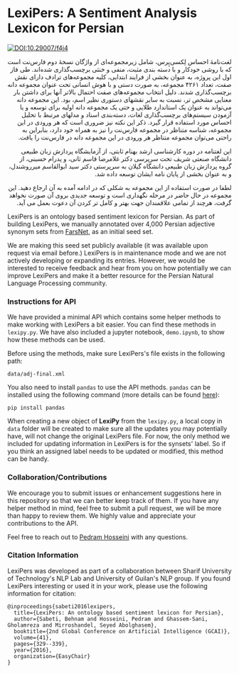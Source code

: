 # LexiPers: A Sentiment Analysis Lexicon for Persian

[![DOI:10.29007/f4j4](https://zenodo.org/badge/DOI/10.29007/f4j4.svg)](https://doi.org/10.29007/f4j4)

<div dir='rtl'>

لغت‌نامهٔ احساس لِکسی‌پِرس، شامل زیرمجموعه‌ای از واژگان نسخهٔ دوم فارس‌نت است که با روشی خودکار و با دسته بندی مثبت، منفی و خنثی برچسب‌گذاری شده‌اند. طی فاز اول این پروژه، به عنوان بخشی از فرایند ابتدایی، کلیه مجموعه‌های ترادف دارای نقش صفت، تعداد ۴۲۶۱ مجموعه، به صورت دستی و با هوش انسانی تحت عنوان مجموعه دانه برچسب‌گذاری شدند. دلیل انتخاب مجموعه‌های صفت احتمال بالاتر آنها برای داشتن بار معنایی مشخص تر، نسبت به سایر نقشهای دستوری نظیر اسم، بود. این مجموعه دانه می‌تواند به عنوان یک استاندارد طلایی و حتی یک مجموعه دانه اولیه برای توسعه و یا آزمودن سیستم‌های برچسب‌گذاری لغات، دسته‌بندی اسناد و مدلهای مرتبط با تحلیل احساس مورد استفاده قرار گیرد. ذکر این نکته نیز ضروری است که هر ورودی در این مجموعه، شناسه متناظر در مجموعه فارس‌نت را نیز به همراه خود دارد، بنابراین به راحتی می‌توان مجموعه متناظر هر ورودی در این مجموعه دانه در فارس‌نت را یافت.

این لغتنامه در دوره کارشناسی ارشد بهنام ثابتی، از آزمایشگاه پردازش زبان طبیعی دانشگاه صنعتی شریف تحت سرپرسی دکتر غلامرضا قاسم ثانی، و پدرام حسینی، از گروه پردازش زبان طبیعی دانشگاه گیلان به سرپرستی دکتر سید ابوالقاسم میرروشندل، و به عنوان بخشی از پایان نامه ایشان توسعه داده شد.

لطفا در صورت استفاده از این مجموعه به شکلی که در ادامه آمده به آن ارجاع دهید. این مجموعه در حال حاضر در مرحله نگهداری است و توسعه جدیدی بروی آن صورت نخواهد گرفت، هرچند از تمامی علاقمندان جهت بهتر و کامل تر کردن آن دعوت بعمل می آید.
</div>

LexiPers is an ontology based sentiment lexicon for Persian. As part of building LexiPers, we manually annotated over 4,000 Persian adjective synonym sets from [FarsNet](http://farsnet.nlp.sbu.ac.ir/Site3/Modules/Public/Default.jsp), as an initial seed set.

We are making this seed set publicly available (it was available upon request via email before.) LexiPers is in maintenance mode and we are not actively developing or expanding its entries. However, we would be interested to receive feedback and hear from you on how potentially we can improve LexiPers and make it a better resource for the Persian Natural Language Processing community.

### Instructions for API
We have provided a minimal API which contains some helper methods to make working with LexiPers a bit easier. You can find these methods in `lexipy.py`. We have also included a jupyter notebook, `demo.ipynb`, to show how these methods can be used.

Before using the methods, make sure LexiPers's file exists in the following path:

`data/adj-final.xml`

You also need to install `pandas` to use the API methods. `pandas` can be installed using the following command (more details can be found [here](https://pandas.pydata.org/pandas-docs/stable/getting_started/install.html)):

`pip install pandas`

When creating a new object of **LexiPy** from the `lexipy.py`, a local copy in `data` folder will be created to make sure all the updates you may potentially have, will not change the original LexiPers file. For now, the only method we included for updating information in LexiPers is for the synsets' label. So if you think an assigned label needs to be updated or modified, this method can be handy.


### Collaboration/Contributions
We encourage you to submit issues or enhancement suggestions here in this repository so that we can better keep track of them. If you have any helper method in mind, feel free to submit a pull request, we will be more than happy to review them. We highly value and appreciate your contributions to the API.

Feel free to reach out to [Pedram Hosseini](mailto:pdr.hosseini@gmail.com) with any questions.

### Citation Information
LexiPers was developed as part of a collaboration between Sharif University of Technology's NLP Lab and University of Guilan's NLP group. If you found LexiPers interesting or used it in your work, please use the following information for citation:

```
@inproceedings{sabeti2016lexipers,
  title={LexiPers: An ontology based sentiment lexicon for Persian},
  author={Sabeti, Behnam and Hosseini, Pedram and Ghassem-Sani, Gholamreza and Mirroshandel, Seyed Abolghasem},
  booktitle={2nd Global Conference on Artificial Intelligence (GCAI)},
  volume={41},
  pages={329--339},
  year={2016},
  organization={EasyChair}
}
```
